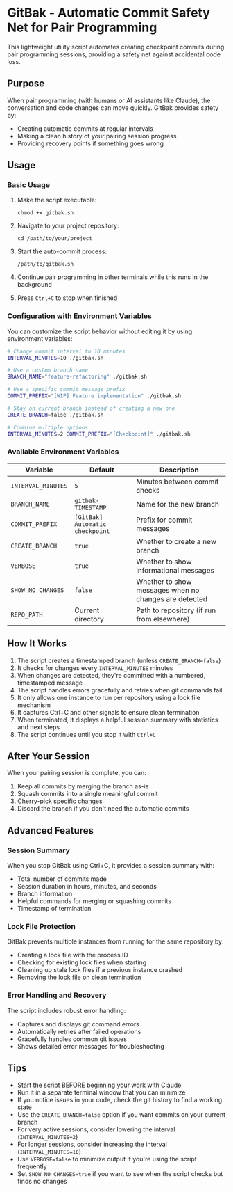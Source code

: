 # GitBak - Automatic Commit Safety Net for Pair Programming

This lightweight utility script automates creating checkpoint commits during pair programming sessions, providing a safety net against accidental code loss.

## Purpose

When pair programming (with humans or AI assistants like Claude), the conversation and code changes can move quickly. GitBak provides safety by:

- Creating automatic commits at regular intervals
- Making a clean history of your pairing session progress
- Providing recovery points if something goes wrong

## Usage

### Basic Usage

1. Make the script executable:
   ```
   chmod +x gitbak.sh
   ```

2. Navigate to your project repository:
   ```
   cd /path/to/your/project
   ```

3. Start the auto-commit process:
   ```
   /path/to/gitbak.sh
   ```

4. Continue pair programming in other terminals while this runs in the background

5. Press `Ctrl+C` to stop when finished

### Configuration with Environment Variables

You can customize the script behavior without editing it by using environment variables:

```bash
# Change commit interval to 10 minutes
INTERVAL_MINUTES=10 ./gitbak.sh

# Use a custom branch name
BRANCH_NAME="feature-refactoring" ./gitbak.sh

# Use a specific commit message prefix
COMMIT_PREFIX="[WIP] Feature implementation" ./gitbak.sh

# Stay on current branch instead of creating a new one
CREATE_BRANCH=false ./gitbak.sh

# Combine multiple options
INTERVAL_MINUTES=2 COMMIT_PREFIX="[Checkpoint]" ./gitbak.sh
```

### Available Environment Variables

| Variable | Default | Description |
|----------|---------|-------------|
| `INTERVAL_MINUTES` | `5` | Minutes between commit checks |
| `BRANCH_NAME` | `gitbak-TIMESTAMP` | Name for the new branch |
| `COMMIT_PREFIX` | `[GitBak] Automatic checkpoint` | Prefix for commit messages |
| `CREATE_BRANCH` | `true` | Whether to create a new branch |
| `VERBOSE` | `true` | Whether to show informational messages |
| `SHOW_NO_CHANGES` | `false` | Whether to show messages when no changes are detected |
| `REPO_PATH` | Current directory | Path to repository (if run from elsewhere) |

## How It Works

1. The script creates a timestamped branch (unless `CREATE_BRANCH=false`)
2. It checks for changes every `INTERVAL_MINUTES` minutes
3. When changes are detected, they're committed with a numbered, timestamped message
4. The script handles errors gracefully and retries when git commands fail
5. It only allows one instance to run per repository using a lock file mechanism
6. It captures Ctrl+C and other signals to ensure clean termination
7. When terminated, it displays a helpful session summary with statistics and next steps
8. The script continues until you stop it with `Ctrl+C`

## After Your Session

When your pairing session is complete, you can:

1. Keep all commits by merging the branch as-is
2. Squash commits into a single meaningful commit 
3. Cherry-pick specific changes
4. Discard the branch if you don't need the automatic commits

## Advanced Features

### Session Summary

When you stop GitBak using Ctrl+C, it provides a session summary with:

- Total number of commits made
- Session duration in hours, minutes, and seconds
- Branch information
- Helpful commands for merging or squashing commits
- Timestamp of termination

### Lock File Protection

GitBak prevents multiple instances from running for the same repository by:

- Creating a lock file with the process ID
- Checking for existing lock files when starting
- Cleaning up stale lock files if a previous instance crashed
- Removing the lock file on clean termination

### Error Handling and Recovery

The script includes robust error handling:

- Captures and displays git command errors
- Automatically retries after failed operations
- Gracefully handles common git issues
- Shows detailed error messages for troubleshooting

## Tips

- Start the script BEFORE beginning your work with Claude
- Run it in a separate terminal window that you can minimize
- If you notice issues in your code, check the git history to find a working state
- Use the `CREATE_BRANCH=false` option if you want commits on your current branch
- For very active sessions, consider lowering the interval (`INTERVAL_MINUTES=2`)
- For longer sessions, consider increasing the interval (`INTERVAL_MINUTES=10`)
- Use `VERBOSE=false` to minimize output if you're using the script frequently
- Set `SHOW_NO_CHANGES=true` if you want to see when the script checks but finds no changes